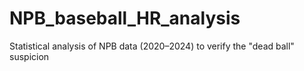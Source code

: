 # NPB_baseball_HR_analysis
Statistical analysis of NPB data (2020–2024) to verify the "dead ball" suspicion
